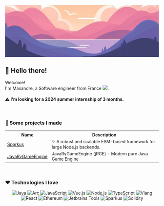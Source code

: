 <img src="./banner.png"/>

## 👋 Hello there!

Welcome!<br>
I'm Maxandre, a Software engineer from France <img src="https://hatscripts.github.io/circle-flags/flags/fr.svg" width="12">.

<h4>⚠️ I'm looking for a 2024 summer internship of 3 months.</h1>

<br>

### 🔨 Some projects I made
<table>
    <tr>
        <th>Name</th>
        <th>Description</th>
    </tr>
    <tr>
        <td><a href="https://github.com/maxand-re/Sparkus">Sparkus</a></td>
        <td>✨ A robust and scalable ESM-based framework for large Node.js backends.</td>
    </tr>
    <tr>
        <td><a href="https://github.com/maxand-re/JavaRyGameEngine">JavaRyGameEngine</a></td>
        <td>JavaRyGameEngine (jRGE) - Modern pure Java Game Engine</td>
    </tr>
</table>

<br>

### ❤️ Technologies I love

<div align="center">
  <img src="https://img.shields.io/badge/-Java-ab4949?style=for-the-badge&logo=coffeescript&logoColor=fff" alt="Java"/>
  <img src="https://img.shields.io/badge/-Arc%20Browser-FCBFBD?style=for-the-badge&logo=arc&logoColor=000" alt="Arc"/>
  <img src="https://img.shields.io/badge/-JavaScript-F7DF1E?style=for-the-badge&logo=javascript&logoColor=000" alt="JavaScript"/>
  <img src="https://img.shields.io/badge/-Vue.js-4FC08D?style=for-the-badge&logo=vuedotjs&logoColor=fff" alt="Vue.js"/>
  <img src="https://img.shields.io/badge/-Node.js-49ab75?style=for-the-badge&logo=Node.js&logoColor=fff" alt="Node.js"/>
  <img src="https://img.shields.io/badge/-TypeScript-3178C6?style=for-the-badge&logo=TypeScript&logoColor=fff" alt="TypeScript"/>
  <img src="https://img.shields.io/badge/-Vlang-5D87BF?style=for-the-badge&logo=v&logoColor=fff" alt="Vlang"/>
  <img src="https://img.shields.io/badge/-React-40AEF0?style=for-the-badge&logo=react&logoColor=fff" alt="React"/>
  <img src="https://img.shields.io/badge/-Ethereum-1C1CFF?style=for-the-badge&logo=ethereum&logoColor=fff" alt="Ethereum"/>
  <img src="https://img.shields.io/badge/-JetBrains%20Tools-8A2BE2?style=for-the-badge&logo=jetbrains&logoColor=fff" alt="Jetbrains Tools"/>
  <img src="https://img.shields.io/badge/-Sparkus-000?style=for-the-badge&logoColor=fff" alt="Sparkus"/>
  <img src="https://img.shields.io/badge/-Solidity-363636?style=for-the-badge&logo=solidity&logoColor=fff" alt="Solidity"/>
</div>
